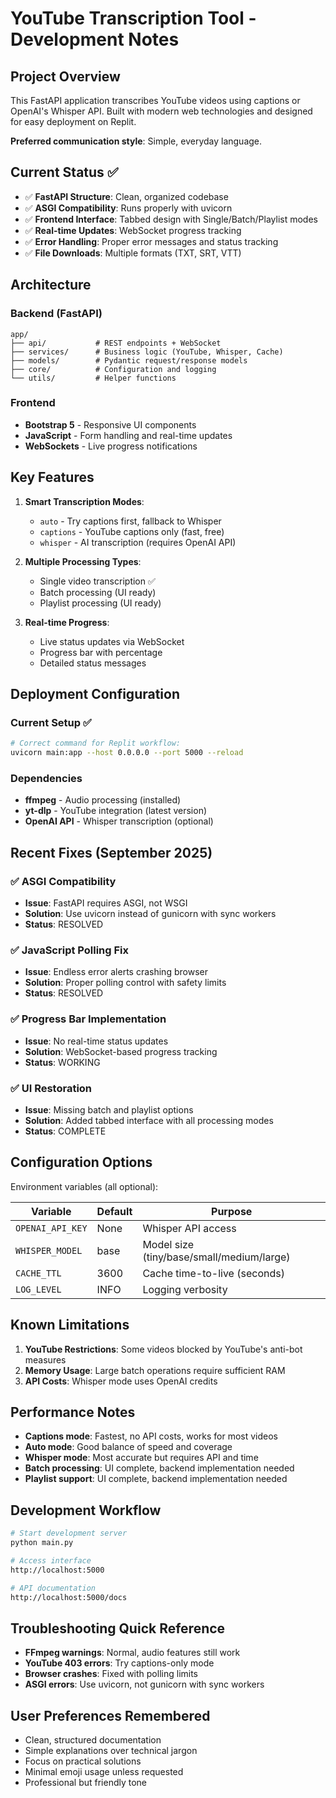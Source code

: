 # YouTube Transcription Tool - Development Notes

## Project Overview

This FastAPI application transcribes YouTube videos using captions or OpenAI's Whisper API. Built with modern web technologies and designed for easy deployment on Replit.

**Preferred communication style**: Simple, everyday language.

## Current Status ✅

- ✅ **FastAPI Structure**: Clean, organized codebase
- ✅ **ASGI Compatibility**: Runs properly with uvicorn
- ✅ **Frontend Interface**: Tabbed design with Single/Batch/Playlist modes
- ✅ **Real-time Updates**: WebSocket progress tracking
- ✅ **Error Handling**: Proper error messages and status tracking
- ✅ **File Downloads**: Multiple formats (TXT, SRT, VTT)

## Architecture

### Backend (FastAPI)
```
app/
├── api/           # REST endpoints + WebSocket
├── services/      # Business logic (YouTube, Whisper, Cache)
├── models/        # Pydantic request/response models
├── core/          # Configuration and logging
└── utils/         # Helper functions
```

### Frontend
- **Bootstrap 5** - Responsive UI components
- **JavaScript** - Form handling and real-time updates
- **WebSockets** - Live progress notifications

## Key Features

1. **Smart Transcription Modes**:
   - `auto` - Try captions first, fallback to Whisper
   - `captions` - YouTube captions only (fast, free)
   - `whisper` - AI transcription (requires OpenAI API)

2. **Multiple Processing Types**:
   - Single video transcription ✅
   - Batch processing (UI ready)
   - Playlist processing (UI ready)

3. **Real-time Progress**:
   - Live status updates via WebSocket
   - Progress bar with percentage
   - Detailed status messages

## Deployment Configuration

### Current Setup ✅
```bash
# Correct command for Replit workflow:
uvicorn main:app --host 0.0.0.0 --port 5000 --reload
```

### Dependencies
- **ffmpeg** - Audio processing (installed)
- **yt-dlp** - YouTube integration (latest version)
- **OpenAI API** - Whisper transcription (optional)

## Recent Fixes (September 2025)

### ✅ ASGI Compatibility
- **Issue**: FastAPI requires ASGI, not WSGI
- **Solution**: Use uvicorn instead of gunicorn with sync workers
- **Status**: RESOLVED

### ✅ JavaScript Polling Fix
- **Issue**: Endless error alerts crashing browser
- **Solution**: Proper polling control with safety limits
- **Status**: RESOLVED

### ✅ Progress Bar Implementation
- **Issue**: No real-time status updates
- **Solution**: WebSocket-based progress tracking
- **Status**: WORKING

### ✅ UI Restoration
- **Issue**: Missing batch and playlist options
- **Solution**: Added tabbed interface with all processing modes
- **Status**: COMPLETE

## Configuration Options

Environment variables (all optional):

| Variable | Default | Purpose |
|----------|---------|---------|
| `OPENAI_API_KEY` | None | Whisper API access |
| `WHISPER_MODEL` | base | Model size (tiny/base/small/medium/large) |
| `CACHE_TTL` | 3600 | Cache time-to-live (seconds) |
| `LOG_LEVEL` | INFO | Logging verbosity |

## Known Limitations

1. **YouTube Restrictions**: Some videos blocked by YouTube's anti-bot measures
2. **Memory Usage**: Large batch operations require sufficient RAM
3. **API Costs**: Whisper mode uses OpenAI credits

## Performance Notes

- **Captions mode**: Fastest, no API costs, works for most videos
- **Auto mode**: Good balance of speed and coverage
- **Whisper mode**: Most accurate but requires API and time
- **Batch processing**: UI complete, backend implementation needed
- **Playlist support**: UI complete, backend implementation needed

## Development Workflow

```bash
# Start development server
python main.py

# Access interface
http://localhost:5000

# API documentation
http://localhost:5000/docs
```

## Troubleshooting Quick Reference

- **FFmpeg warnings**: Normal, audio features still work
- **YouTube 403 errors**: Try captions-only mode
- **Browser crashes**: Fixed with polling limits
- **ASGI errors**: Use uvicorn, not gunicorn with sync workers

## User Preferences Remembered

- Clean, structured documentation
- Simple explanations over technical jargon  
- Focus on practical solutions
- Minimal emoji usage unless requested
- Professional but friendly tone